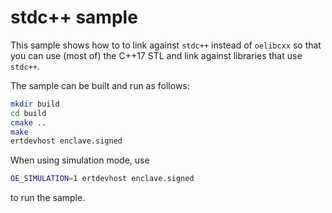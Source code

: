 # stdc++ sample
This sample shows how to to link against `stdc++` instead of `oelibcxx` so that you can use (most of) the C++17 STL and link against libraries that use `stdc++`.

The sample can be built and run as follows:
```sh
mkdir build
cd build
cmake ..
make
ertdevhost enclave.signed
```
When using simulation mode, use 
```sh
OE_SIMULATION=1 ertdevhost enclave.signed
```
to run the sample.
